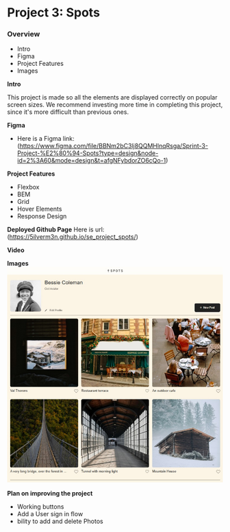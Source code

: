# Project 3: Spots

### Overview

- Intro
- Figma
- Project Features
- Images

**Intro**

This project is made so all the elements are displayed correctly on popular screen sizes. We recommend investing more time in completing this project, since it's more difficult than previous ones.

**Figma**

- Here is a Figma link: (https://www.figma.com/file/BBNm2bC3lj8QQMHlnqRsga/Sprint-3-Project-%E2%80%94-Spots?type=design&node-id=2%3A60&mode=design&t=afgNFybdorZO6cQo-1)

**Project Features**

- Flexbox
- BEM
- Grid
- Hover Elements
- Response Design

**Deployed Github Page**
Here is url: (https://5ilverm3n.github.io/se_project_spots/)

**Video**

**Images**
<img src="./images/screen shot project 3.jpg"/>

**Plan on improving the project**

- Working buttons
- Add a User sign in flow
- bility to add and delete Photos
